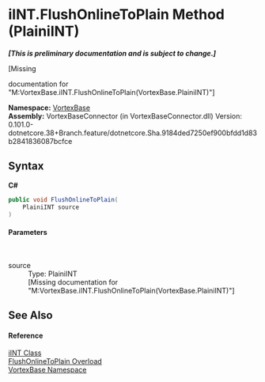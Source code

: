 # iINT.FlushOnlineToPlain Method (PlainiINT)
 _**\[This is preliminary documentation and is subject to change.\]**_

\[Missing <summary> documentation for "M:VortexBase.iINT.FlushOnlineToPlain(VortexBase.PlainiINT)"\]

**Namespace:**&nbsp;<a href="N_VortexBase.md">VortexBase</a><br />**Assembly:**&nbsp;VortexBaseConnector (in VortexBaseConnector.dll) Version: 0.101.0-dotnetcore.38+Branch.feature/dotnetcore.Sha.9184ded7250ef900bfdd1d83b2841836087bcfce

## Syntax

**C#**<br />
``` C#
public void FlushOnlineToPlain(
	PlainiINT source
)
```


#### Parameters
&nbsp;<dl><dt>source</dt><dd>Type: PlainiINT<br />\[Missing <param name="source"/> documentation for "M:VortexBase.iINT.FlushOnlineToPlain(VortexBase.PlainiINT)"\]</dd></dl>

## See Also


#### Reference
<a href="T_VortexBase_iINT.md">iINT Class</a><br /><a href="Overload_VortexBase_iINT_FlushOnlineToPlain.md">FlushOnlineToPlain Overload</a><br /><a href="N_VortexBase.md">VortexBase Namespace</a><br />